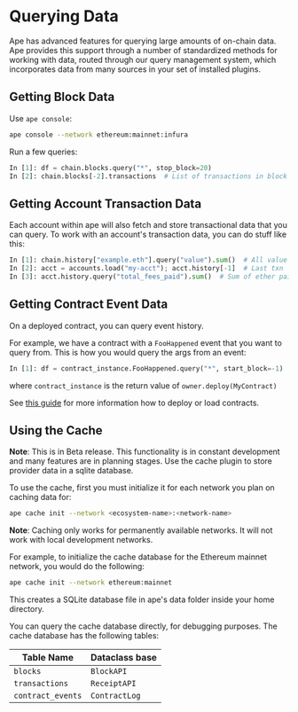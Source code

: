# Querying Data

Ape has advanced features for querying large amounts of on-chain data.
Ape provides this support through a number of standardized methods for working with data,
routed through our query management system, which incorporates data from many sources in
your set of installed plugins.

## Getting Block Data

Use `ape console`:

```bash
ape console --network ethereum:mainnet:infura
```

Run a few queries:

```python
In [1]: df = chain.blocks.query("*", stop_block=20)
In [2]: chain.blocks[-2].transactions  # List of transactions in block
```

## Getting Account Transaction Data

Each account within ape will also fetch and store transactional data that you can query.
To work with an account's transaction data, you can do stuff like this:

```python
In [1]: chain.history["example.eth"].query("value").sum()  # All value sent by this address
In [2]: acct = accounts.load("my-acct"); acct.history[-1]  # Last txn `acct` made
In [3]: acct.history.query("total_fees_paid").sum()  # Sum of ether paid for fees by `acct`
```

## Getting Contract Event Data

On a deployed contract, you can query event history.

For example, we have a contract with a `FooHappened` event that you want to query from.
This is how you would query the args from an event:

```python
In [1]: df = contract_instance.FooHappened.query("*", start_block=-1)
```

where `contract_instance` is the return value of `owner.deploy(MyContract)`

See [this guide](../userguides/contracts.html) for more information how to deploy or load contracts.

## Using the Cache

**Note**: This is in Beta release.
This functionality is in constant development and many features are in planning stages.
Use the cache plugin to store provider data in a sqlite database.

To use the cache, first you must initialize it for each network you plan on caching data for:

```bash
ape cache init --network <ecosystem-name>:<network-name>
```

**Note**: Caching only works for permanently available networks. It will not work with local development networks.

For example, to initialize the cache database for the Ethereum mainnet network, you would do the following:

```bash
ape cache init --network ethereum:mainnet
```

This creates a SQLite database file in ape's data folder inside your home directory.

You can query the cache database directly, for debugging purposes.
The cache database has the following tables:

| Table Name        | Dataclass base |
| ----------------- | -------------- |
| `blocks`          | `BlockAPI`     |
| `transactions`    | `ReceiptAPI`   |
| `contract_events` | `ContractLog`  |
